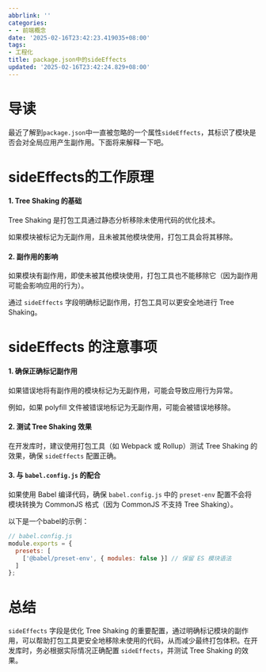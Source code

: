 ```yaml
---
abbrlink: ''
categories:
- - 前端概念
date: '2025-02-16T23:42:23.419035+08:00'
tags:
- 工程化
title: package.json中的sideEffects
updated: '2025-02-16T23:42:24.829+08:00'
---
```

# 导读

最近了解到`package.json`中一直被忽略的一个属性`sideEffects`，其标识了模块是否会对全局应用产生副作用。下面将来解释一下吧。

# sideEffects的工作原理

#### **1. Tree Shaking 的基础**

Tree Shaking 是打包工具通过静态分析移除未使用代码的优化技术。

如果模块被标记为无副作用，且未被其他模块使用，打包工具会将其移除。

#### **2. 副作用的影响**

如果模块有副作用，即使未被其他模块使用，打包工具也不能移除它（因为副作用可能会影响应用的行为）。

通过 `sideEffects` 字段明确标记副作用，打包工具可以更安全地进行 Tree Shaking。

# sideEffects 的注意事项

#### **1. 确保正确标记副作用**

如果错误地将有副作用的模块标记为无副作用，可能会导致应用行为异常。

例如，如果 polyfill 文件被错误地标记为无副作用，可能会被错误地移除。

#### **2. 测试 Tree Shaking 效果**

在开发库时，建议使用打包工具（如 Webpack 或 Rollup）测试 Tree Shaking 的效果，确保 `sideEffects` 配置正确。

#### **3. 与 `babel.config.js` 的配合**

如果使用 Babel 编译代码，确保 `babel.config.js` 中的 `preset-env` 配置不会将模块转换为 CommonJS 格式（因为 CommonJS 不支持 Tree Shaking）。

以下是一个babel的示例：

```js
// babel.config.js
module.exports = {
  presets: [
    ['@babel/preset-env', { modules: false }] // 保留 ES 模块语法
  ]
};
```

# 总结

`sideEffects` 字段是优化 Tree Shaking 的重要配置，通过明确标记模块的副作用，可以帮助打包工具更安全地移除未使用的代码，从而减少最终打包体积。在开发库时，务必根据实际情况正确配置 `sideEffects`，并测试 Tree Shaking 的效果。
